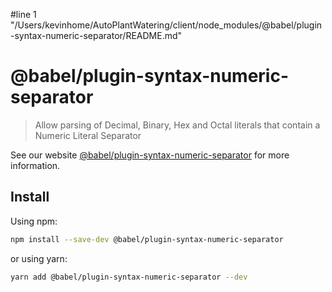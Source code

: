 #line 1 "/Users/kevinhome/AutoPlantWatering/client/node_modules/@babel/plugin-syntax-numeric-separator/README.md"
# @babel/plugin-syntax-numeric-separator

> Allow parsing of Decimal, Binary, Hex and Octal literals that contain a Numeric Literal Separator

See our website [@babel/plugin-syntax-numeric-separator](https://babeljs.io/docs/en/next/babel-plugin-syntax-numeric-separator.html) for more information.

## Install

Using npm:

```sh
npm install --save-dev @babel/plugin-syntax-numeric-separator
```

or using yarn:

```sh
yarn add @babel/plugin-syntax-numeric-separator --dev
```
